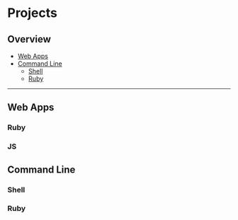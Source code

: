 # Projects

## Overview

* [Web Apps](#web-apps)
* [Command Line](#command-line)
  * [Shell](#shell)
  * [Ruby](#ruby)

---

## Web Apps

### Ruby

### JS

## Command Line

### Shell

### Ruby
